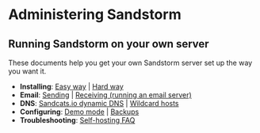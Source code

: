 # Administering Sandstorm

## Running Sandstorm on your own server

These documents help you get your own Sandstorm server set up the way you want it.

* **Installing**: [Easy way](https://sandstorm.io/install/) | [Hard way](install.md)
* **Email**: [Sending](administering/email.md#outgoing-smtp) | [Receiving (running an email server)](administering/email.md#outbound-email-steps)
* **DNS**: [Sandcats.io dynamic DNS](https://github.com/sandstorm-io/sandstorm/wiki/Sandcats-dynamic-DNS) | [Wildcard hosts](administering/wildcard.md)
* **Configuring**: [Demo mode](administering/demo.md) | [Backups](administering/backups.md) <!-- [Login providers]() -->
* **Troubleshooting**: [Self-hosting FAQ](https://github.com/sandstorm-io/sandstorm/wiki/Self-hosting-FAQ)
